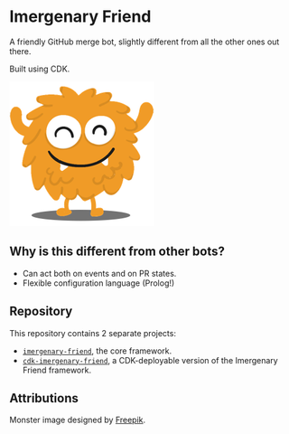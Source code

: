 # Imergenary Friend

A friendly GitHub merge bot, slightly different from all the other ones out there.

Built using CDK.

![It is your friend](monster.png)

## Why is this different from other bots?

- Can act both on events and on PR states.
- Flexible configuration language (Prolog!)

## Repository

This repository contains 2 separate projects:

- [`imergenary-friend`](./imergenary-friend), the core framework.
- [`cdk-imergenary-friend`](./cdk-imergenary-friend), a CDK-deployable version of the Imergenary Friend framework.

## Attributions

Monster image designed by [Freepik](http://www.freepik.com).
